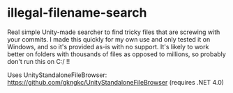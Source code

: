 # illegal-filename-search
Real simple Unity-made searcher to find tricky files that are screwing with your commits. I made this quickly for my own use and only tested it on Windows, and so it's provided as-is with no support. It's likely to work better on folders with thousands of files as opposed to millions, so probably don't run this on C:/ !!

Uses UnityStandaloneFileBrowser: https://github.com/gkngkc/UnityStandaloneFileBrowser (requires .NET 4.0)

